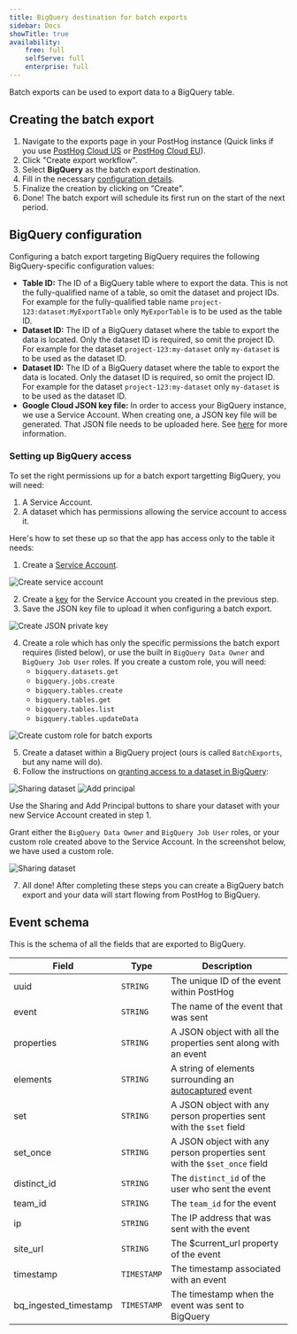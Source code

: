 ```yaml
---
title: BigQuery destination for batch exports
sidebar: Docs
showTitle: true
availability:
    free: full
    selfServe: full
    enterprise: full
---
```


Batch exports can be used to export data to a BigQuery table.

## Creating the batch export

1. Navigate to the exports page in your PostHog instance (Quick links if you use [PostHog Cloud US](https://app.posthog.com/batch_exports) or [PostHog Cloud EU](https://eu.posthog.com/batch_exports)).
2. Click "Create export workflow".
3. Select **BigQuery** as the batch export destination.
4. Fill in the necessary [configuration details](#bigquery-configuration).
5. Finalize the creation by clicking on "Create".
6. Done! The batch export will schedule its first run on the start of the next period.

## BigQuery configuration

Configuring a batch export targeting BigQuery requires the following BigQuery-specific configuration values:
* **Table ID:** The ID of a BigQuery table where to export the data. This is not the fully-qualified name of a table, so omit the dataset and project IDs. For example for the fully-qualified table name `project-123:dataset:MyExportTable` only `MyExporTable` is to be used as the table ID.
* **Dataset ID:** The ID of a BigQuery dataset where the table to export the data is located. Only the dataset ID is required, so omit the project ID. For example for the dataset `project-123:my-dataset` only `my-dataset` is to be used as the dataset ID.
* **Dataset ID:** The ID of a BigQuery dataset where the table to export the data is located. Only the dataset ID is required, so omit the project ID. For example for the dataset `project-123:my-dataset` only `my-dataset` is to be used as the dataset ID.
* **Google Cloud JSON key file:** In order to access your BigQuery instance, we use a Service Account. When creating one, a JSON key file will be generated. That JSON file needs to be uploaded here. See [here](#setting-up-bigquery-access) for more information.

### Setting up BigQuery access

To set the right permissions up for a batch export targetting BigQuery, you will need:

1. A Service Account.
2. A dataset which has permissions allowing the service account to access it.

Here's how to set these up so that the app has access only to the table it needs:

1. Create a [Service Account](https://cloud.google.com/iam/docs/service-accounts-create#creating).

![Create service account](../../images/docs/batch-exports/bigquery/create-service-account.png)

2. Create a [key](https://cloud.google.com/iam/docs/keys-create-delete#creating) for the Service Account you created in the previous step.
3. Save the JSON key file to upload it when configuring a batch export.

![Create JSON private key](../../images/docs/batch-exports/bigquery/create-private-key-json.png)

4. Create a role which has only the specific permissions the batch export requires (listed below), or use the built in `BigQuery Data Owner` and `BigQuery Job User` roles. If you create a custom role, you will need:
   * `bigquery.datasets.get`
   * `bigquery.jobs.create`
   * `bigquery.tables.create`
   * `bigquery.tables.get`
   * `bigquery.tables.list`
   * `bigquery.tables.updateData`

![Create custom role for batch exports](../../images/docs/batch-exports/bigquery/create-role.png)

5. Create a dataset within a BigQuery project (ours is called `BatchExports`, but any name will do).
6. Follow the instructions on [granting access to a dataset in BigQuery](https://cloud.google.com/bigquery/docs/control-access-to-resources-iam#grant_access_to_a_dataset):

![Sharing dataset](../../images/docs/batch-exports/bigquery/dataset-sharing.png)
![Add principal](../../images/docs/batch-exports/bigquery/dataset-add-principal.png)

Use the Sharing and Add Principal buttons to share your dataset with your new Service Account created in step 1.

Grant either the `BigQuery Data Owner` and `BigQuery Job User` roles, or your custom role created above to the Service Account. In the screenshot below, we have used a custom role.

![Sharing dataset](../../images/docs/batch-exports/bigquery/dataset-grant-access.png)

7. All done! After completing these steps you can create a BigQuery batch export and your data will start flowing from PostHog to BigQuery.

## Event schema

This is the schema of all the fields that are exported to BigQuery.

| Field                 | Type        | Description                                                                      |
|-----------------------|-------------|----------------------------------------------------------------------------------|
| uuid                  | `STRING`    | The unique ID of the event within PostHog                                        |
| event                 | `STRING`    | The name of the event that was sent                                              |
| properties            | `STRING`    | A JSON object with all the properties sent along with an event                   |
| elements              | `STRING`    | A string of elements surrounding an [autocaptured](/docs/data/autocapture) event |
| set                   | `STRING`    | A JSON object with any person properties sent with the `$set` field              |
| set_once              | `STRING`    | A JSON object with any person properties sent with the `$set_once` field         |
| distinct_id           | `STRING`    | The `distinct_id` of the user who sent the event                                 |
| team_id               | `STRING`    | The `team_id` for the event                                                      |
| ip                    | `STRING`    | The IP address that was sent with the event                                      |
| site_url              | `STRING`    | The $current_url property of the event                                           |
| timestamp             | `TIMESTAMP` | The timestamp associated with an event                                           |
| bq_ingested_timestamp | `TIMESTAMP` | The timestamp when the event was sent to BigQuery                                |
